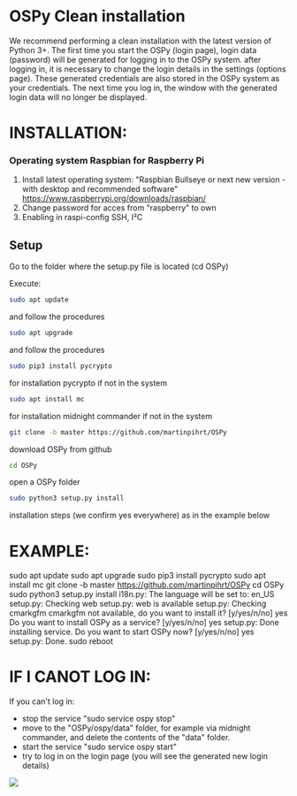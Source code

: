 OSPy Clean installation
====
We recommend performing a clean installation with the latest version of Python 3+. The first time you start the OSPy (login page), login data (password) will be generated for logging in to the OSPy system. after logging in, it is necessary to change the login details in the settings (options page). These generated credentials are also stored in the OSPy system as your credentials. The next time you log in, the window with the generated login data will no longer be displayed.

INSTALLATION:
===========

### Operating system Raspbian for Raspberry Pi
1. Install latest operating system: "Raspbian Bullseye or next new version -  with desktop and recommended software" https://www.raspberrypi.org/downloads/raspbian/
2. Change password for acces from "raspberry" to own
3. Enabling in raspi-config SSH, I²C

## Setup
Go to the folder where the setup.py file is located (cd OSPy)

Execute: 
```bash
sudo apt update
```
and follow the procedures

```bash
sudo apt upgrade
```
and follow the procedures 

```bash
sudo pip3 install pycrypto
```
for installation pycrypto if not in the system

```bash
sudo apt install mc
```
for installation midnight commander if not in the system

```bash
git clone -b master https://github.com/martinpihrt/OSPy
```
download OSPy from github

```bash
cd OSPy
```
open a OSPy folder

```bash
sudo python3 setup.py install 
```
installation steps (we confirm yes everywhere) as in the example below

EXAMPLE:
===========
sudo apt update
sudo apt upgrade
sudo pip3 install pycrypto
sudo apt install mc
git clone -b master https://github.com/martinpihrt/OSPy
cd OSPy
sudo python3 setup.py install
i18n.py: The language will be set to: en_US
setup.py: Checking web
setup.py: web is available
setup.py: Checking cmarkgfm
cmarkgfm not available, do you want to install it? [y/yes/n/no]
yes
Do you want to install OSPy as a service? [y/yes/n/no]
yes
setup.py: Done installing service.
Do you want to start OSPy now? [y/yes/n/no]
yes
setup.py: Done.
sudo reboot

IF I CANOT LOG IN:
===========
If you can't log in:
- stop the service "sudo service ospy stop"
- move to the "OSPy/ospy/data" folder, for example via midnight commander, and delete the contents of the "data" folder.
- start the service "sudo service ospy start"
- try to log in on the login page (you will see the generated new login details)

[![](https://github.com/martinpihrt/OSPy/blob/master/ospy/images/generatedlogin.png?raw=true)](https://github.com/martinpihrt/OSPy/blob/master/ospy/images/generatedlogin.png)</br>